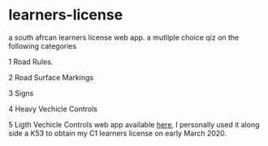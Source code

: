 # learners-license
a south afrcan learners license web app.
a mutliple choice qiz on the following categories 

1 Road Rules.

2 Road Surface Markings

3 Signs

4 Heavy Vechicle Controls

5 Ligth Vechicle Controls
 web app available [here](https://southafricalearnerslicense.github.io/), I personally used it along side a K53 to obtain my C1 learners license on early March 2020.
